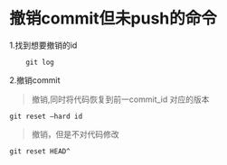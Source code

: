 # 撤销commit但未push的命令
1.找到想要撤销的id 
```git
    git log
```
2.撤销commit

> 撤销,同时将代码恢复到前一commit_id 对应的版本 
```git
git reset –hard id 
```

> 撤销，但是不对代码修改
```git
git reset HEAD^
```